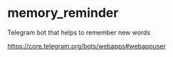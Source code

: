 # memory_reminder

Telegram bot that helps to remember new words

https://core.telegram.org/bots/webapps#webappuser